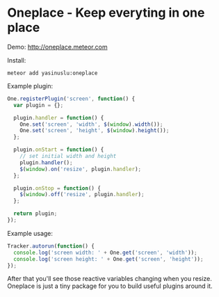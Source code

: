 # Oneplace - Keep everyting in one place

Demo: http://oneplace.meteor.com

Install:
```
meteor add yasinuslu:oneplace
```

Example plugin:
```js
One.registerPlugin('screen', function() {
  var plugin = {};

  plugin.handler = function() {
    One.set('screen', 'width', $(window).width());
    One.set('screen', 'height', $(window).height());
  };

  plugin.onStart = function() {
    // set initial width and height
    plugin.handler();
    $(window).on('resize', plugin.handler);
  };

  plugin.onStop = function() {
    $(window).off('resize', plugin.handler);
  };

  return plugin;
});
```

Example usage:
```js
Tracker.autorun(function() {
  console.log('screen width: ' + One.get('screen', 'width'));
  console.log('screen height: ' + One.get('screen', 'height'));
});
```

After that you'll see those reactive variables changing when you resize. Oneplace is just a tiny package for you to build useful plugins around it.

